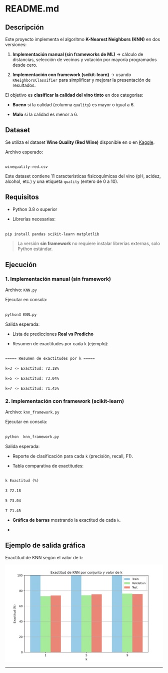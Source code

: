 # README.md

  

## Descripción

Este proyecto implementa el algoritmo **K-Nearest Neighbors (KNN)** en dos versiones:

1.  **Implementación manual (sin frameworks de ML)** → cálculo de distancias, selección de vecinos y votación por mayoría programados desde cero.

2.  **Implementación con framework (scikit-learn)** → usando `KNeighborsClassifier` para simplificar y mejorar la presentación de resultados.

  

El objetivo es **clasificar la calidad del vino tinto** en dos categorías:

-  **Bueno** si la calidad (columna `quality`) es mayor o igual a 6.

-  **Malo** si la calidad es menor a 6.

  

## Dataset

Se utiliza el dataset **Wine Quality (Red Wine)** disponible en o en [Kaggle](https://www.kaggle.com/datasets/uciml/red-wine-quality-cortez-et-al-2009).

  

Archivo esperado:

```

winequality-red.csv

```

  

Este dataset contiene 11 características fisicoquímicas del vino (pH, acidez, alcohol, etc.) y una etiqueta `quality` (entero de 0 a 10).

  

## Requisitos

- Python 3.8 o superior

- Librerías necesarias:

```bash

pip install pandas scikit-learn matplotlib

```

  

> La versión **sin framework** no requiere instalar librerías externas, solo Python estándar.

  

## Ejecución

  

### 1. Implementación manual (sin framework)

Archivo: `KNN.py`

Ejecutar en consola:

```bash

python3 KNN.py

```

  

Salida esperada:

- Lista de predicciones **Real vs Predicho**

- Resumen de exactitudes por cada `k` (ejemplo):

```

===== Resumen de exactitudes por k =====

k=3 -> Exactitud: 72.18%

k=5 -> Exactitud: 73.04%

k=7 -> Exactitud: 71.45%

```

  

### 2. Implementación con framework (scikit-learn)

Archivo: `knn_framework.py`

Ejecutar en consola:

```bash

python  knn_framework.py

```

  

Salida esperada:

- Reporte de clasificación para cada `k` (precisión, recall, F1).

- Tabla comparativa de exactitudes:

```

k Exactitud (%)

3 72.18

5 73.04

7 71.45

```

-  **Gráfica de barras** mostrando la exactitud de cada `k`.

- 

  

## Ejemplo de salida gráfica

Exactitud de KNN según el valor de `k`:

  

![Exactitud KNN](../images/plotExample.png)

  

---